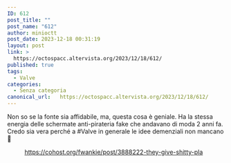 ```yaml
---
ID: 612
post_title: ""
post_name: "612"
author: minioctt
post_date: 2023-12-18 00:31:19
layout: post
link: >
  https://octospacc.altervista.org/2023/12/18/612/
published: true
tags:
  - Valve
categories:
  - Senza categoria
canonical_url:   https://octospacc.altervista.org/2023/12/18/612/
---
```

<!-- wp:paragraph -->
<p>Non so se la fonte sia affidabile, ma, questa cosa è geniale. Ha la stessa energia delle schermate anti-pirateria fake che andavano di moda 2 anni fa. Credo sia vera perché a #Valve in generale le idee demenziali non mancano 🤯</p>
<!-- /wp:paragraph -->

<!-- wp:paragraph -->
<p></p>
<!-- /wp:paragraph -->

<!-- wp:image {"id":611,"sizeSlug":"large"} -->
<figure class="wp-block-image size-large"><img src="{{site.cdnurl}}/assets/uploads/2023/12/20231218_0029192987504401407210333-317x480.jpg" alt="" class="wp-image-611"/><figcaption class="wp-element-caption"><a href="https://cohost.org/fwankie/post/3888222-they-give-shitty-pla">https://cohost.org/fwankie/post/3888222-they-give-shitty-pla</a></figcaption></figure>
<!-- /wp:image -->